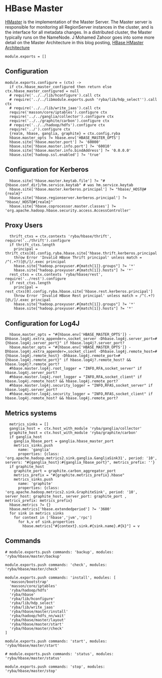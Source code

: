 
# HBase Master
[HMaster](http://hbase.apache.org/book.html#_master) is the implementation of the Master Server.
The Master server is responsible for monitoring all RegionServer instances in the cluster, and is the interface for all metadata changes.
In a distributed cluster, the Master typically runs on the NameNode.
J Mohamed Zahoor goes into some more detail on the Master Architecture in this blog posting, [HBase HMaster Architecture](http://blog.zahoor.in/2012/08/hbase-hmaster-architecture/)

    module.exports = []

## Configuration

    module.exports.configure = (ctx) ->
      if ctx.hbase_master_configured then return else ctx.hbase_master_configured = null
      # require('../../lib/hconfigure').call ctx
      # require('../../libmodule.exports.push 'ryba/lib/hdp_select'').call ctx
      # require('../../lib/write_jaas').call ctx
      require('masson/core/iptables').configure ctx
      require('../../ganglia/collector').configure ctx
      require('../../graphite/carbon').configure ctx
      # require('../../hadoop/hdfs').configure ctx
      require('../').configure ctx
      {realm, hbase, ganglia, graphite} = ctx.config.ryba
      hbase.master_opts ?= hbase.env['HBASE_MASTER_OPTS']
      hbase.site['hbase.master.port'] ?= '60000'
      hbase.site['hbase.master.info.port'] ?= '60010'
      hbase.site['hbase.master.info.bindAddress'] ?= '0.0.0.0'
      hbase.site['hadoop.ssl.enabled'] ?= 'true'

## Configuration for Kerberos

      hbase.site['hbase.master.keytab.file'] ?= "#{hbase.conf_dir}/hm.service.keytab" # was hm.service.keytab
      hbase.site['hbase.master.kerberos.principal'] ?= "hbase/_HOST@#{realm}"
      hbase.site['hbase.regionserver.kerberos.principal'] ?= "hbase/_HOST@#{realm}"
      hbase.site['hbase.coprocessor.master.classes'] ?= 'org.apache.hadoop.hbase.security.access.AccessController'

## Proxy Users

      thrift_ctxs = ctx.contexts 'ryba/hbase/thrift', require('../thrift').configure
      if thrift_ctxs.length
        principal = thrift_ctxs[0].config.ryba.hbase.site['hbase.thrift.kerberos.principal']
        throw Error 'Invalid HBase Thrift principal' unless match = /^(.+?)[@\/]/.exec principal
        hbase.site["hadoop.proxyuser.#{match[1]}.groups"] ?= '*'
        hbase.site["hadoop.proxyuser.#{match[1]}.hosts"] ?= '*'
      rest_ctxs = ctx.contexts 'ryba/hbase/rest', require('../rest').configure
      if rest_ctxs.length
        principal = rest_ctxs[0].config.ryba.hbase.site['hbase.rest.kerberos.principal']
        throw Error 'Invalid HBase Rest principal' unless match = /^(.+?)[@\/]/.exec principal
        hbase.site["hadoop.proxyuser.#{match[1]}.groups"] ?= '*'
        hbase.site["hadoop.proxyuser.#{match[1]}.hosts"] ?= '*'

## Configuration for Log4J

      hbase.master_opts = "#{hbase.env['HBASE_MASTER_OPTS']} -Dhbase.log4j.extra_appender=,socket_server -Dhbase.log4j.server_port=#{hbase.log4j.server_port}" if hbase.log4j?.server_port?
      hbase.master_opts = "#{hbase.env['HBASE_MASTER_OPTS']} -Dhbase.log4j.extra_appender=,socket_client -Dhbase.log4j.remote_host=#{hbase.log4j.remote_host} -Dhbase.log4j.remote_port=#{hbase.log4j.remote_port}" if hbase.log4j?.remote_host? && hbase.log4j?.remote_port?
      #hbase.master.log4j.root_logger = "INFO,RFA,socket_server" if hbase.log4j.server_port?
      #hbase.master.log4j.root_logger = "INFO,RFA,socket_client" if hbase.log4j.remote_host? && hbase.log4j.remote_port?
      #hbase.master.log4j.security_logger = "INFO,RFAS,socket_server" if hbase.log4j.server_port?
      #hbase.master.log4j.security_logger = "INFO,RFAS,socket_client" if hbase.log4j.remote_host? && hbase.log4j.remote_port?

## Metrics systems

      metrics_sinks = []
      ganglia_host =  ctx.host_with_module 'ryba/ganglia/collector'
      graphite_host = ctx.host_with_module 'ryba/graphite/carbon'
      if ganglia_host
        ganglia_hbase_port = ganglia.hbase_master_port
        metrics_sinks.push
          name: 'ganglia'
          properties: {class: 'org.apache.hadoop.metrics2.sink.ganglia.GangliaSink31', period: '10', servers: "#{ganglia_host}:#{ganglia_hbase_port}", metrics_prefix: ''}
      if graphite_host
        graphite_port = graphite.carbon_aggregator_port
        metrics_prefix = "#{graphite.metrics_prefix}.hbase"
        metrics_sinks.push
          name: 'graphite'
          properties: {class: 'org.apache.hadoop.metrics2.sink.GraphiteSink', period: '10', server_host: graphite_host, server_port: graphite_port , metrics_prefix: metrics_prefix}
      hbase.metrics ?= {}
      hbase.metrics['hbase.extendedperiod'] ?= '3600'
      for sink in metrics_sinks
        for context in ['hbase','jvm','rpc']
          for k,v of sink.properties
            hbase.metrics["#{context}.sink.#{sink.name}.#{k}"] = v

## Commands

    # module.exports.push commands: 'backup', modules: 'ryba/hbase/master/backup'

    module.exports.push commands: 'check', modules: 'ryba/hbase/master/check'

    module.exports.push commands: 'install', modules: [
      'masson/bootstrap'
      'masson/core/iptables'
      'ryba/hadoop/hdfs'
      'ryba/hbase'
      'ryba/lib/hconfigure'
      'ryba/lib/hdp_select'
      'ryba/lib/write_jaas'
      'ryba/hbase/master/install'
      'ryba/hadoop/hdfs_nn/wait'
      'ryba/hbase/master/layout'
      'ryba/hbase/master/start'
      'ryba/hbase/master/check'
    ]

    module.exports.push commands: 'start', modules: 'ryba/hbase/master/start'

    # module.exports.push commands: 'status', modules: 'ryba/hbase/master/status'

    module.exports.push commands: 'stop', modules: 'ryba/hbase/master/stop'
